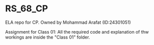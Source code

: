 # RS_68_CP
ELA repo for CP. Owned by Mohammad Arafat (ID:24301051)

Assignment for Class 01:
All the required code and explanation of thw workings are inside the "Class 01" folder.

